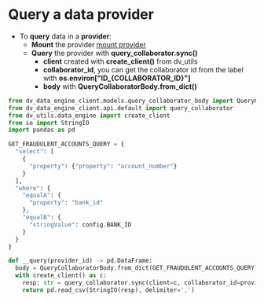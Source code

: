# Query a data provider

- To **query** data in a **provider**:
  - **Mount** the provider [mount provider](/docs/algorithm-development/mount)
  - **Query** the provider with **query_collaborator.sync()**
    - **client** created with **create_client()** from dv_utils
    - **collaborator_id**, you can get the collaborator id from the label with **os.environ[\"ID_\{COLLABORATOR_ID}"]**
    - **body** with **QueryCollaboratorBody.from_dict()**

```python
from dv_data_engine_client.models.query_collaborator_body import QueryCollaboratorBody
from dv_data_engine_client.api.default import query_collaborator
from dv_utils.data_engine import create_client
from io import StringIO
import pandas as pd

GET_FRAUDULENT_ACCOUNTS_QUERY = {
  "select": [
    {
      "property": {"property": "account_number"}
    }
  ],
  "where": {
    "equalA": {
      "property": "bank_id"
    },
    "equalB": {
      "stringValue": config.BANK_ID
    }
  }
}

def __query(provider_id) -> pd.DataFrame:
  body = QueryCollaboratorBody.from_dict(GET_FRAUDULENT_ACCOUNTS_QUERY)
  with create_client() as c:
    resp: str = query_collaborator.sync(client=c, collaborator_id=provider_id, body=body)
    return pd.read_csv(StringIO(resp), delimiter=',')
```
